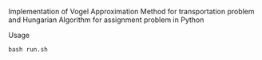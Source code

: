 Implementation of Vogel Approximation Method for transportation problem and Hungarian Algorithm for assignment problem in Python 

Usage  

`bash run.sh`
